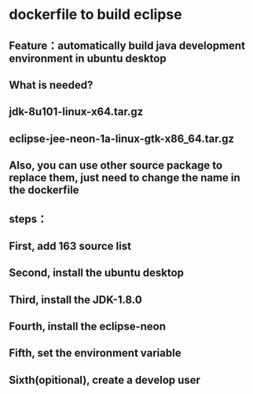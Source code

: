 # dockerfile to build eclipse


## Feature：automatically build java development environment in ubuntu desktop

## What is needed?
## jdk-8u101-linux-x64.tar.gz
## eclipse-jee-neon-1a-linux-gtk-x86_64.tar.gz
## Also, you can use other source package to replace them, just need to change the name in the dockerfile

## steps：
## First, add 163 source list

## Second, install the ubuntu desktop

## Third, install the JDK-1.8.0

## Fourth, install the eclipse-neon

## Fifth, set the environment variable

## Sixth(opitional), create a develop user
